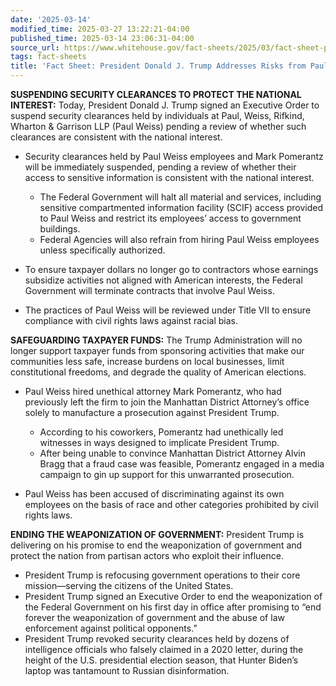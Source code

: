 ```yaml
---
date: '2025-03-14'
modified_time: 2025-03-27 13:22:21-04:00
published_time: 2025-03-14 23:06:31-04:00
source_url: https://www.whitehouse.gov/fact-sheets/2025/03/fact-sheet-president-donald-j-trump-addresses-risks-from-paul-weiss/
tags: fact-sheets
title: 'Fact Sheet: President Donald J. Trump Addresses Risks from Paul Weiss'
---
```

 
**SUSPENDING SECURITY CLEARANCES TO PROTECT THE NATIONAL INTEREST:**
Today, President Donald J. Trump signed an Executive Order to suspend
security clearances held by individuals at Paul, Weiss, Rifkind, Wharton
& Garrison LLP (Paul Weiss) pending a review of whether such clearances
are consistent with the national interest.

-   Security clearances held by Paul Weiss employees and Mark Pomerantz
    will be immediately suspended, pending a review of whether their
    access to sensitive information is consistent with the national
    interest.
    -   The Federal Government will halt all material and services,
        including sensitive compartmented information facility (SCIF)
        access provided to Paul Weiss and restrict its employees’ access
        to government buildings.

    <!-- -->

    -   Federal Agencies will also refrain from hiring Paul Weiss
        employees unless specifically authorized.
-   To ensure taxpayer dollars no longer go to contractors whose
    earnings subsidize activities not aligned with American interests,
    the Federal Government will terminate contracts that involve Paul
    Weiss.
-   The practices of Paul Weiss will be reviewed under Title VII to
    ensure compliance with civil rights laws against racial bias.

**SAFEGUARDING TAXPAYER FUNDS:** The Trump Administration will no longer
support taxpayer funds from sponsoring activities that make our
communities less safe, increase burdens on local businesses, limit
constitutional freedoms, and degrade the quality of American elections.

-   Paul Weiss hired unethical attorney Mark Pomerantz, who had
    previously left the firm to join the Manhattan District Attorney’s
    office solely to manufacture a prosecution against President Trump.
    -   According to his coworkers, Pomerantz had unethically led
        witnesses in ways designed to implicate President Trump.

    <!-- -->

    -   After being unable to convince Manhattan District Attorney Alvin
        Bragg that a fraud case was feasible, Pomerantz engaged in a
        media campaign to gin up support for this unwarranted
        prosecution.
-   Paul Weiss has been accused of discriminating against its own
    employees on the basis of race and other categories prohibited by
    civil rights laws.

**ENDING THE WEAPONIZATION OF GOVERNMENT:** President Trump is
delivering on his promise to end the weaponization of government and
protect the nation from partisan actors who exploit their influence.  

-   President Trump is refocusing government operations to their core
    mission—serving the citizens of the United States.  
-   President Trump signed an Executive Order to end the weaponization
    of the Federal Government on his first day in office after promising
    to “end forever the weaponization of government and the abuse of law
    enforcement against political opponents.”
-   President Trump revoked security clearances held by dozens of
    intelligence officials who falsely claimed in a 2020 letter, during
    the height of the U.S. presidential election season, that Hunter
    Biden’s laptop was tantamount to Russian disinformation.
